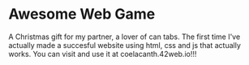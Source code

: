 # Awesome Web Game
A Christmas gift for my partner, a lover of can tabs. The first time I've actually made a succesful website using html, css and js that actually works. You can visit and use it at coelacanth.42web.io!!!

